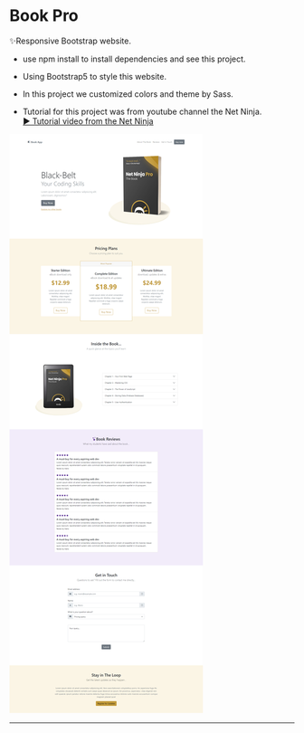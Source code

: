 # Book Pro

✨Responsive Bootstrap website.
- use npm install to install dependencies and see this project.
- Using Bootstrap5 to style this website.
- In this project we customized colors and theme by Sass.


- Tutorial for this project was from youtube channel the Net Ninja.<br/>
[▶️ Tutorial video from the Net Ninja](https://www.youtube.com/watch?v=O_9u1P5YjVc&list=PL4cUxeGkcC9joIM91nLzd_qaH_AimmdAR)

![preview img](preview.jpg)



--------------------------------
